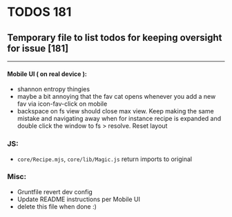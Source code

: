 # TODOS 181
## Temporary file to list todos for keeping oversight for issue [181]

---

#### Mobile UI ( on real device ):
- shannon entropy thingies
- maybe a bit annoying that the fav cat opens whenever you add a new fav via icon-fav-click on mobile
- backspace on fs view should close max view. Keep making the same mistake and navigating away when for instance recipe is expanded and double click the window to fs > resolve. Reset layout

### JS:
- `core/Recipe.mjs`, `core/lib/Magic.js` return imports to original

### Misc:
- Gruntfile revert dev config
- Update README instructions per Mobile UI
- delete this file when done :)

